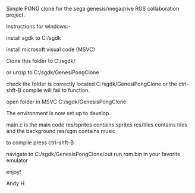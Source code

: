 Simple PONG clone for the sega genesis/megadrive RGS collaboration project.

</div>

Instructions for windows:-

install sgdk to C:/sgdk

install microsoft visual code (MSVC)

Clone this folder to C:/sgdk/

or unzip to C:/sgdk/GenesiPongClone

check the folder is correctly located C:/sgdk/GenesiPongClone or the ctrl-shft-B compile will fail to function.

open folder in MSVC C:/sgdk/GenesisPongClone

The environment is now set up to develop.

main.c is the main code
res/sprites contains sprites
res/tiles contains tiles and the background
res/xgm contains music

to compile press ctrl-shft-B

navigate to C:/sgdk/GenesisPongClone/out
run rom.bin in your favorite emulator

enjoy!

Andy H
